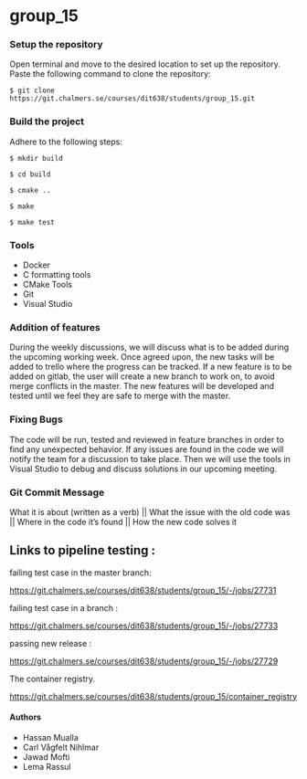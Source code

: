 # group_15

### Setup the repository

Open terminal and move to the desired location to set up the repository.
Paste the following command to clone the repository:

```
$ git clone https://git.chalmers.se/courses/dit638/students/group_15.git 
```

### Build the project
Adhere to the following steps:
```
$ mkdir build
```
```
$ cd build
```
```
$ cmake ..
```
```
$ make
```
```
$ make test
```

### Tools
* Docker
* C formatting tools
* CMake Tools
* Git
* Visual Studio


### Addition of features
During the weekly discussions, we will discuss what is to be added during the upcoming working week. Once agreed upon, the new tasks will be added to trello where the progress can be tracked. 
If a new feature is to be added on gitlab, the user will create a new branch to work on, to avoid merge conflicts in the master. The new features will be developed and tested until we feel they are safe to merge with the master.

### Fixing Bugs
The code will be run, tested and reviewed in feature branches in order to find any unexpected behavior. If any issues are found in the code we will notify the team for a discussion to take place. Then we will use the tools in Visual Studio to debug and discuss solutions in our upcoming meeting. 

### Git Commit Message
What it is about (written as a verb) || What the issue with the old code was || Where in the code it’s found || How the new code solves it

## Links to pipeline testing :

failing test case in the master branch:

https://git.chalmers.se/courses/dit638/students/group_15/-/jobs/27731

failing test case in a branch :

https://git.chalmers.se/courses/dit638/students/group_15/-/jobs/27733

passing new release :

https://git.chalmers.se/courses/dit638/students/group_15/-/jobs/27729

The container registry.

https://git.chalmers.se/courses/dit638/students/group_15/container_registry

#### Authors
*  Hassan Mualla
*  Carl Vågfelt Nihlmar
*  Jawad Mofti
*  Lema Rassul

